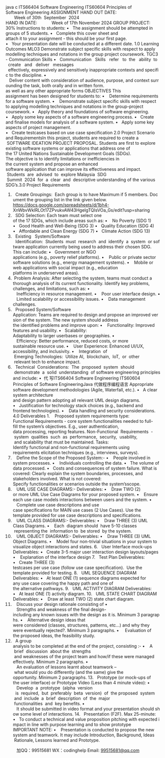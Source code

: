 java c
ITS66404 Software Engineering
ITS60604 Principles of Software Engineering
ASSIGNMENT
HAND OUT DATE:        Week of 30th  September  2024
HAND IN DATE:            Week of 17th November 2024
GROUP PROJECT: 30%
Instructions to students:
•   The assignment should be attempted in groups of 5 students.
•   Complete this cover sheet and attach it to your assignment - this should be your first page.
•   Your presentation date will be conducted at a different date.
1.0 Learning Outcomes
MLO3
Demonstrate subject specific skills with respect to apply modelling techniques and notations in the group project coursework.
TGC3 - Communication Skills
•   Communication   Skills   refer   to  the   ability  to   create   and   deliver   messages   effectively, expressively and sensitively inappropriate contexts and specific to the discipline.
•    Deliver content with consideration of audience, purpose, and context surrounding the task, both orally and in written form. as well as any other appropriate forms
OBJECTIVES
This assignment has been designed for students to:
•    Determine requirements for a software system.
•    Demonstrate subject specific skills with respect to applying modelling techniques and notations in the group-project coursework.
•   Apply theory and foundations of software engineering.
•   Apply some key aspects of a software engineering process.
•   Create and finalise models for analysis of a software system.
•   Apply some key aspects of project management.
•   Create testcases based on use case specification
2.0 Project Scenario and RequirementsIn this project, students are required to create a  SOFTWARE IDEATION PROJECT PROPOSAL. Students are first to explore existing software systems or applications that address one of the 17 United Nations Sustainable Development Goals (SDGs). The objective is to identify limitations or inefficiencies in the current system and propose an enhanced software application that can improve its effectiveness and impact.  Students  are  advised  to  explore Malaysia  SDG  Summit  2024  for  a  clear  and  descriptive understanding of the various SDG’s.3.0 Project Requirements
1.   Create Groupings:  Each group is to have Maximum if 5 members. Document the grouping list in
the link given below.
https://docs.google.com/spreadsheets/d/1bh4-
XnWbvWkIRLOt17ZPvukvAW43HgeIgTQIsVOa_Gs/edit?usp=sharing
2.   SDG Selection: Each team must select one of the 17 SDGs, which include areas such as:
•    No Poverty (SDG 1)
•   Good Health and Well-Being (SDG 3)
•   Quality Education (SDG 4)
•   Affordable and Clean Energy (SDG 7)
•   Climate Action (SDG 13)
3.   Existing   System/Software   Identification:  Students  must  research  and  identify  a  system  or software application currently being used to address their chosen SDG. This can include:
•   Government or NGO applications (e.g., poverty relief platforms).
•    Public or private sector software solutions (e.g., energy management systems).
•    Mobile or web applications with social impact (e.g., education platforms in underserved areas).
4.  Problem Analysis: After selecting the system, teams must conduct a thorough analysis of its current functionality. Identify key problems, challenges, and limitations, such as:
•    Inefficiency in resource management.
•    Poor user interface design.
•    Limited scalability or accessibility issues.
•    Data management challenges.
5.   Proposed System/Software Application: Teams are required to design and propose an improved version of the system. The new system should address the identified problems and improve upon:
•    Functionality: Improved features and usability.
•   Scalability: Adaptability to larger userbases or geographies.
•    Efficiency: Better performance, reduced costs, or more sustainable resource use.
•    User Experience: Enhanced UI/UX, accessibility, and inclusivity.
•    Integration  of  Emerging Technologies:  Utilize AI,  blockchain,  IoT,  or  other  relevant tech to enhance impact.
6.   Technical  Considerations:  The  proposed  system  should  demonstrate  a  solid  understanding  of software engineering principles and include:
•  代 写ITS66404 Software Engineering ITS60604 Principles of Software EngineeringJava
代做程序编程语言 Appropriate software development methodologies (Agile, Waterfall, etc.).
•   A clear system architecture and design pattern adopting all relevant UML design diagrams.
•   Justification for technology stack choices (e.g., backend and frontend technologies).
•    Data handling and security considerations.
4.0 Deliverables
1.    Proposed system requirements type:
Functional Requirements - core system functionalities needed to full-fill the system’s objectives. E.g., user authentication, data processing, reporting features.
Non-Functional  Requirements  -  system  qualities  such  as  performance,  security,  usability,  and scalability that must be maintained.
Tasks:
Identify functional and non-functional requirements using requirements elicitation techniques (e.g., interviews, surveys).
2.    Define the Scope of the Proposed System:-
•    People involved in system processes.
•    Individuals controlling the data.
•   The volume of data processed.
•   Costs and consequences of system failure.
What is covered:
Clearly explain the system boundaries, processes, and stakeholders involved.
What is not covered:
Specify functionalities or scenarios outside the system’sscope.
3.    UML USE CASE DIAGRAMS:-
Deliverables:
•    Draw TWO (2) or more UML Use Case Diagrams for your proposed system.
•    Ensure each use case models interactions between users and the system.
•    Complete use case descriptions and use case specifications for MAIN use cases (2 Use Cases). Use the template provided for use case descriptions and specifications.
4.    UML CLASS DIAGRAMS:-
Deliverables:
•    Draw THREE (3) UML Class Diagrams.
•    Each  diagram should  have 5-10 classes  representing the  information to  be stored  by the system.
5.    UML OBJECT DIAGRAMS:-
Deliverables:
•    Draw THREE (3) UML Object Diagrams.
•    Model four non-trivial situations in your system to visualize object interactions and states.
6.   User Interface mock-ups
Deliverables:
•   Create 3-5 major user interaction design layouts/pages
•    Explanation of the interface design
7.   Test Plan
Deliverables:
•   Create THREE (3) testcases per use case (follow use case specification).  Use the template provided for testing.
8.   UML SEQUENCE DIAGRAM
Deliverables:
•   At least ONE (1) sequence diagrams expected for any use case covering the happy path and one of the alternative pathways.
9.   UML ACTIVITY DIAGRAM
Deliverables:
•   At least ONE (1) activity diagram.
10.   UML STATE CHART DIAGRAM
Deliverables:
•    Draw at least TWO (2) state chart diagram.
11.    Discuss your design rationale consisting of
•    Strengths and weakness of the final design-including any known issues with the design as it is. Minimum 3 paragraphs.
•    Alternative design ideas that were considered (classes, structures, patterns, etc…) and why they were eventually rejected?. Minimum 3 paragraphs.
•     Evaluation of the proposed ideas, the feasibility study.
12.   A group analysis to be completed at the end of the project, consisting :-
•    A  brief  discussion  about the  strengths  and weaknesses of the project team and how/if these were managed effectively. Minimum 2 paragraphs.
•    An evaluation of lessons learnt about teamwork – what would you do differently (and the same) give the opportunity. Minimum 2 paragraphs.
13.   Prototype (or mock-ups of the user interface) or Prototype Video (Less than 4 minute video):
•    Develop  a  prototype  (alpha  version   is  required,  but  preferably  beta  version)  of  the proposed  system  and  include  a  brief  description  of  the  major  functionalities  and  key benefits.
•    It should be submitted in video format and your presentation should show some level of interactions.
14.   Presentation (F2F). Max 25-minute:
•   To conduct a technical and value proposition pitching with expected impact in line with purpose learning and to show prototype
IMPORTANT NOTE:
•    Presentation is conducted to propose the new system and teamwork. It may include Introduction, Background, Ideas  Rationale, Lessons learned and Prototype.





         
加QQ：99515681  WX：codinghelp  Email: 99515681@qq.com
